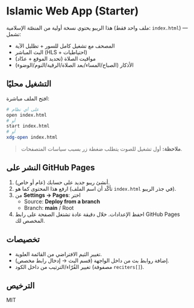 # Islamic Web App (Starter)

هذا الريبو يحتوي نسخة أولية من المنصّة الإسلامية (ملف واحد فقط: `index.html`) — تشمل:
- المصحف مع تشغيل كامل للسور + تظليل الآية
- البث المباشر (HLS + احتياطيات)
- مواقيت الصلاة (تحديد الموقع + عدّاد)
- الأذكار (الصباح/المساء/بعد الصلاة/الرقية/النوم/الوضوء)

## التشغيل محليًا
افتح الملف مباشرة:
```bash
# على أي نظام
open index.html
# أو
start index.html
# أو
xdg-open index.html
```

> **ملاحظة:** أول تشغيل للصوت يتطلب ضغطة زر بسبب سياسات المتصفحات.

## النشر على GitHub Pages
1) أنشئ ريبو جديد على حسابك (عام أو خاص).
2) ارفع هذا المحتوى كما هو (تأكّد أن اسم الملف `index.html` في جذر الريبو).
3) من **Settings → Pages**: اختر
   - Source: **Deploy from a branch**
   - Branch: **main** / Root
4) احفظ الإعدادات. خلال دقيقة عادة تشتغل الصفحة على رابط GitHub Pages المخصص لك.

## تخصيصات
- تغيير الثيم الافتراضي من القائمة العلوية.
- إضافة روابط بث من داخل الواجهة (قسم البث → إدخال رابط مخصص).
- تغيير القُرّاء/الترتيب من داخل الكود (مصفوفة `reciters[]`).

## الترخيص
MIT
